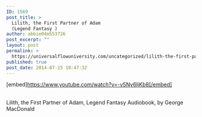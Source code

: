 ```yaml
---
ID: 1569
post_title: >
  Lilith, the First Partner of Adam
  (Legend Fantasy )
author: abbie04m553726
post_excerpt: ""
layout: post
permalink: >
  https://universalflowuniversity.com/uncategorized/lilith-the-first-partner-of-adam-legend-fantasy/
published: true
post_date: 2014-07-15 10:47:32
---
```

[embed]https://www.youtube.com/watch?v=-v5Ny6IjKb8[/embed]</br></br>
<p>Lilith, the First Partner of Adam, Legend Fantasy Audiobook, by George MacDonald</p>